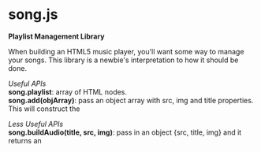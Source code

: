 # song.js
<strong>Playlist Management Library</strong>

When building an HTML5 music player, you'll want some way to manage your songs. This library is a newbie's
interpretation to how it should be done.

<i>Useful APIs</i><br>
<strong>song.playlist</strong>: array of HTML nodes.<br>
<strong>song.add(objArray)</strong>: pass an object array with src, img and title properties.
This will construct the <audio> nodes and push them to the playlist.<br>
<strong>song.shuffle()</strong>: randomly re-orders the playlist.
<strong>song.getSong()</strong>: retrieves the current song as an <audio> element.

<i>Less Useful APIs</i><br>
<strong>song.buildAudio(title, src, img)</strong>: pass in an object {src, title, img}
and it returns an <audio> element built to suite.<br>
<strong>song.updateIndex()</strong>: called whenever a song built with buildAudio() ends. It keeps track of the
playlist index of the current song.
